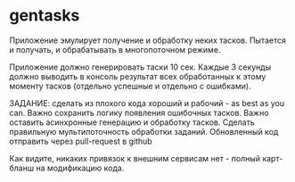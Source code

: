 # gentasks


Приложение эмулирует получение и обработку неких тасков.
Пытается и получать, и обрабатывать в многопоточном режиме.

Приложение должно генерировать таски 10 сек.
Каждые 3 секунды должно выводить в консоль результат
всех обработанных к этому моменту тасков
(отдельно успешные и отдельно с ошибками).

ЗАДАНИЕ: сделать из плохого кода хороший и рабочий - as best as you can.
Важно сохранить логику появления ошибочных тасков.
Важно оставить асинхронные генерацию и обработку тасков.
Сделать правильную мультипоточность обработки заданий.
Обновленный код отправить через pull-request в github

Как видите, никаких привязок к внешним сервисам нет - полный карт-бланш на модификацию кода.